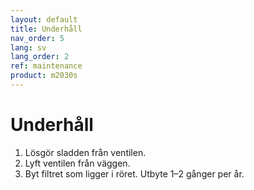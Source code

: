 ```yaml
---
layout: default
title: Underhåll
nav_order: 5
lang: sv
lang_order: 2
ref: maintenance
product: m2030s
---
```


# Underhåll

1. Lösgör sladden från ventilen.
2. Lyft ventilen från väggen.
3. Byt filtret som ligger i röret. Utbyte 1–2 gånger per år.

